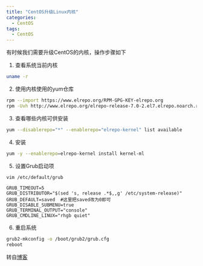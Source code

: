 ```yaml
---
title: "CentOS升级Linux内核"
categories:
  - CentOS
tags:
  - CentOS
---
```


有时候我们需要升级CentOS的内核，操作步骤如下  

1. 查看系统当前内核
```bash
uname -r 
```
2. 使用内核使用的yum仓库
```bash
rpm --import https://www.elrepo.org/RPM-GPG-KEY-elrepo.org
rpm -Uvh http://www.elrepo.org/elrepo-release-7.0-2.el7.elrepo.noarch.rpm
```
3. 查看哪些内核可供安装
```bash
yum --disablerepo="*" --enablerepo="elrepo-kernel" list available
```
4. 安装
```bash
yum -y --enablerepo=elrepo-kernel install kernel-ml
```
5. 设置Grub启动项
```bash
vim /etc/default/grub
```
```text
GRUB_TIMEOUT=5
GRUB_DISTRIBUTOR="$(sed 's, release .*$,,g' /etc/system-release)"
GRUB_DEFAULT=saved  #这里把saved改为0即可
GRUB_DISABLE_SUBMENU=true
GRUB_TERMINAL_OUTPUT="console"
GRUB_CMDLINE_LINUX="rhgb quiet"
```
6. 重启系统
```bash
grub2-mkconfig -o /boot/grub2/grub.cfg
reboot 
```

转自[博客](https://blog.51cto.com/zlyang/4903964)
